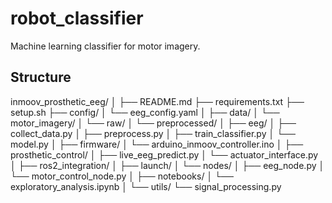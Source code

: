 # robot_classifier
Machine learning classifier for motor imagery.

## Structure

inmoov_prosthetic_eeg/
│
├── README.md
├── requirements.txt
├── setup.sh
├── config/
│   └── eeg_config.yaml
│
├── data/
│   └── motor_imagery/
│       └── raw/
│       └── preprocessed/
│
├── eeg/
│   ├── collect_data.py
│   ├── preprocess.py
│   ├── train_classifier.py
│   └── model.py
│
├── firmware/
│   └── arduino_inmoov_controller.ino
│
├── prosthetic_control/
│   ├── live_eeg_predict.py
│   └── actuator_interface.py
│
├── ros2_integration/
│   ├── launch/
│   └── nodes/
│       ├── eeg_node.py
│       └── motor_control_node.py
│
├── notebooks/
│   └── exploratory_analysis.ipynb
│
└── utils/
    └── signal_processing.py
